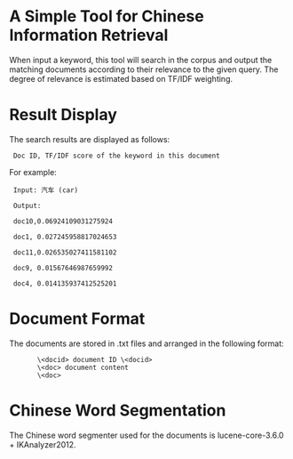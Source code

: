 # A Simple Tool for Chinese Information Retrieval

When input a keyword, this tool will search in the corpus and output the matching documents according to their relevance to the given query.
The degree of relevance is estimated based on TF/IDF weighting.

# Result Display
The search results are displayed as follows:

     Doc ID, TF/IDF score of the keyword in this document

For example:

     Input: 汽车 (car)

     Output:

     doc10,0.06924109031275924

     doc1, 0.027245958817024653

     doc11,0.026535027411581102

     doc9, 0.01567646987659992

     doc4, 0.014135937412525201

# Document Format

The documents are stored in .txt files and arranged in the following format:

           \<docid> document ID \<docid>
           \<doc> document content 
           \<doc>

# Chinese Word Segmentation
The Chinese word segmenter used for the documents is lucene-core-3.6.0 + IKAnalyzer2012.
